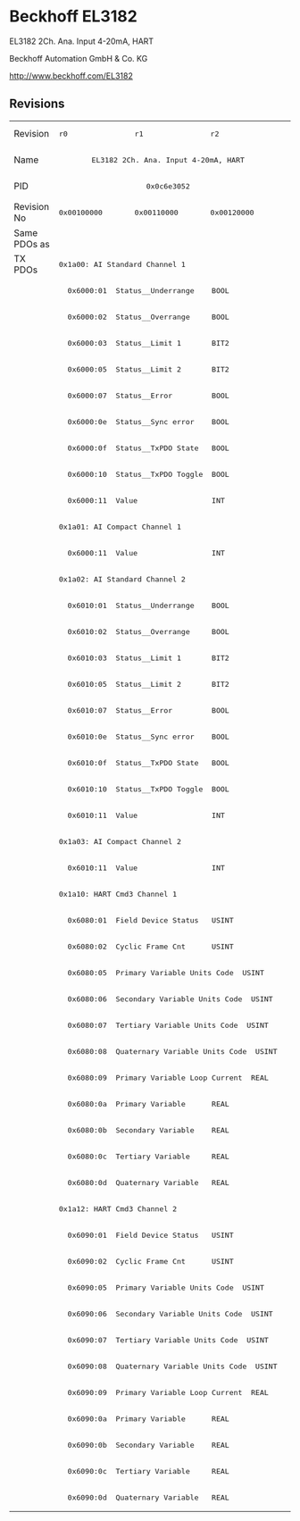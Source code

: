 # Beckhoff EL3182

EL3182 2Ch. Ana. Input 4-20mA, HART

Beckhoff Automation GmbH & Co. KG

http://www.beckhoff.com/EL3182

## Revisions
<table>
<tr >
<td>Revision</td>
<td><pre>r0</pre></td>
<td><pre>r1</pre></td>
<td><pre>r2</pre></td>
</tr>
<tr >
<td>Name</td>
<td colspan=3 align="center"><pre>EL3182 2Ch. Ana. Input 4-20mA, HART</pre></td>
</tr>
<tr >
<td>PID</td>
<td colspan=3 align="center"><pre>0x0c6e3052</pre></td>
</tr>
<tr >
<td>Revision No</td>
<td><pre>0x00100000</pre></td>
<td><pre>0x00110000</pre></td>
<td><pre>0x00120000</pre></td>
</tr>
<tr >
<td>Same PDOs as</td>
<td colspan=3 align="center"><pre></pre></td>
</tr>
<tr class="txpdo pdosection">
<td rowspan=48 valign=top>TX PDOs</td>
<td colspan=3 align="left"><pre>0x1a00: AI Standard Channel 1</pre></td>
<td></td>
</tr>
<tr class="txpdo">
<td colspan=3 align="left"><pre>  0x6000:01  Status__Underrange    BOOL</pre></td>
</tr>
<tr class="txpdo">
<td colspan=3 align="left"><pre>  0x6000:02  Status__Overrange     BOOL</pre></td>
</tr>
<tr class="txpdo">
<td colspan=3 align="left"><pre>  0x6000:03  Status__Limit 1       BIT2</pre></td>
</tr>
<tr class="txpdo">
<td colspan=3 align="left"><pre>  0x6000:05  Status__Limit 2       BIT2</pre></td>
</tr>
<tr class="txpdo">
<td colspan=3 align="left"><pre>  0x6000:07  Status__Error         BOOL</pre></td>
</tr>
<tr class="txpdo">
<td colspan=3 align="left"><pre>  0x6000:0e  Status__Sync error    BOOL</pre></td>
</tr>
<tr class="txpdo">
<td colspan=3 align="left"><pre>  0x6000:0f  Status__TxPDO State   BOOL</pre></td>
</tr>
<tr class="txpdo">
<td colspan=3 align="left"><pre>  0x6000:10  Status__TxPDO Toggle  BOOL</pre></td>
</tr>
<tr class="txpdo">
<td colspan=3 align="left"><pre>  0x6000:11  Value                 INT</pre></td>
</tr>
<tr class="txpdo pdosection">
<td colspan=3 align="left"><pre>0x1a01: AI Compact Channel 1</pre></td>
</tr>
<tr class="txpdo">
<td colspan=3 align="left"><pre>  0x6000:11  Value                 INT</pre></td>
</tr>
<tr class="txpdo pdosection">
<td colspan=3 align="left"><pre>0x1a02: AI Standard Channel 2</pre></td>
</tr>
<tr class="txpdo">
<td colspan=3 align="left"><pre>  0x6010:01  Status__Underrange    BOOL</pre></td>
</tr>
<tr class="txpdo">
<td colspan=3 align="left"><pre>  0x6010:02  Status__Overrange     BOOL</pre></td>
</tr>
<tr class="txpdo">
<td colspan=3 align="left"><pre>  0x6010:03  Status__Limit 1       BIT2</pre></td>
</tr>
<tr class="txpdo">
<td colspan=3 align="left"><pre>  0x6010:05  Status__Limit 2       BIT2</pre></td>
</tr>
<tr class="txpdo">
<td colspan=3 align="left"><pre>  0x6010:07  Status__Error         BOOL</pre></td>
</tr>
<tr class="txpdo">
<td colspan=3 align="left"><pre>  0x6010:0e  Status__Sync error    BOOL</pre></td>
</tr>
<tr class="txpdo">
<td colspan=3 align="left"><pre>  0x6010:0f  Status__TxPDO State   BOOL</pre></td>
</tr>
<tr class="txpdo">
<td colspan=3 align="left"><pre>  0x6010:10  Status__TxPDO Toggle  BOOL</pre></td>
</tr>
<tr class="txpdo">
<td colspan=3 align="left"><pre>  0x6010:11  Value                 INT</pre></td>
</tr>
<tr class="txpdo pdosection">
<td colspan=3 align="left"><pre>0x1a03: AI Compact Channel 2</pre></td>
</tr>
<tr class="txpdo">
<td colspan=3 align="left"><pre>  0x6010:11  Value                 INT</pre></td>
</tr>
<tr class="txpdo pdosection">
<td colspan=3 align="left"><pre>0x1a10: HART Cmd3 Channel 1</pre></td>
</tr>
<tr class="txpdo">
<td colspan=3 align="left"><pre>  0x6080:01  Field Device Status   USINT</pre></td>
</tr>
<tr class="txpdo">
<td colspan=3 align="left"><pre>  0x6080:02  Cyclic Frame Cnt      USINT</pre></td>
</tr>
<tr class="txpdo">
<td colspan=3 align="left"><pre>  0x6080:05  Primary Variable Units Code  USINT</pre></td>
</tr>
<tr class="txpdo">
<td colspan=3 align="left"><pre>  0x6080:06  Secondary Variable Units Code  USINT</pre></td>
</tr>
<tr class="txpdo">
<td colspan=3 align="left"><pre>  0x6080:07  Tertiary Variable Units Code  USINT</pre></td>
</tr>
<tr class="txpdo">
<td colspan=3 align="left"><pre>  0x6080:08  Quaternary Variable Units Code  USINT</pre></td>
</tr>
<tr class="txpdo">
<td colspan=3 align="left"><pre>  0x6080:09  Primary Variable Loop Current  REAL</pre></td>
</tr>
<tr class="txpdo">
<td colspan=3 align="left"><pre>  0x6080:0a  Primary Variable      REAL</pre></td>
</tr>
<tr class="txpdo">
<td colspan=3 align="left"><pre>  0x6080:0b  Secondary Variable    REAL</pre></td>
</tr>
<tr class="txpdo">
<td colspan=3 align="left"><pre>  0x6080:0c  Tertiary Variable     REAL</pre></td>
</tr>
<tr class="txpdo">
<td colspan=3 align="left"><pre>  0x6080:0d  Quaternary Variable   REAL</pre></td>
</tr>
<tr class="txpdo pdosection">
<td colspan=3 align="left"><pre>0x1a12: HART Cmd3 Channel 2</pre></td>
</tr>
<tr class="txpdo">
<td colspan=3 align="left"><pre>  0x6090:01  Field Device Status   USINT</pre></td>
</tr>
<tr class="txpdo">
<td colspan=3 align="left"><pre>  0x6090:02  Cyclic Frame Cnt      USINT</pre></td>
</tr>
<tr class="txpdo">
<td colspan=3 align="left"><pre>  0x6090:05  Primary Variable Units Code  USINT</pre></td>
</tr>
<tr class="txpdo">
<td colspan=3 align="left"><pre>  0x6090:06  Secondary Variable Units Code  USINT</pre></td>
</tr>
<tr class="txpdo">
<td colspan=3 align="left"><pre>  0x6090:07  Tertiary Variable Units Code  USINT</pre></td>
</tr>
<tr class="txpdo">
<td colspan=3 align="left"><pre>  0x6090:08  Quaternary Variable Units Code  USINT</pre></td>
</tr>
<tr class="txpdo">
<td colspan=3 align="left"><pre>  0x6090:09  Primary Variable Loop Current  REAL</pre></td>
</tr>
<tr class="txpdo">
<td colspan=3 align="left"><pre>  0x6090:0a  Primary Variable      REAL</pre></td>
</tr>
<tr class="txpdo">
<td colspan=3 align="left"><pre>  0x6090:0b  Secondary Variable    REAL</pre></td>
</tr>
<tr class="txpdo">
<td colspan=3 align="left"><pre>  0x6090:0c  Tertiary Variable     REAL</pre></td>
</tr>
<tr class="txpdo">
<td colspan=3 align="left"><pre>  0x6090:0d  Quaternary Variable   REAL</pre></td>
</tr>
</table>
